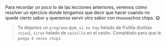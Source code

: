 <gs-attire attire-url="https://raw.githubusercontent.com/MumukiProject/mumuki-guia-gobstones-alternativa-kids/master/assets/attires/config.json"></gs-attire> <gs-toolbox toolbox-url="https://raw.githubusercontent.com/MumukiProject/mumuki-guia-gobstones-muchos-sabores-combinados-kids/master/assets/toolbox.xml"></gs-toolbox>

Para recordar un poco lo de las lecciones anteriores, veremos cómo resolver un ejercicio donde tengamos que decir qué hacer cuando no quede cierto sabor y queramos servir otro sabor con muuuuchos chips. :yum:

> Te dejamos un `programa` que, `si no hay` helado de frutilla (bolitas `rojas`), `sirve` helado de `vainilla` en el vasito. Complétalo para que le `ponga 4 veces chips`. 

